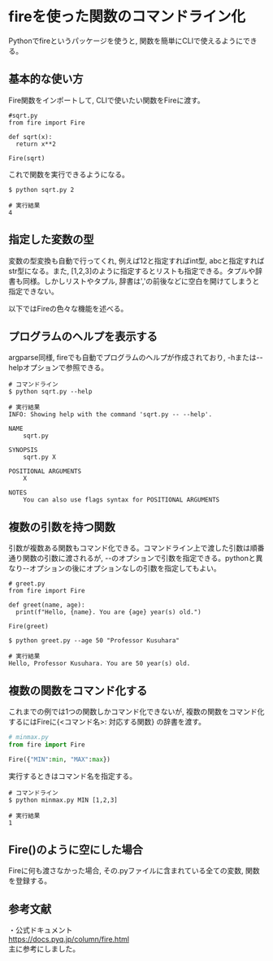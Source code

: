 # fireを使った関数のコマンドライン化
Pythonでfireというパッケージを使うと, 関数を簡単にCLIで使えるようにできる。

## 基本的な使い方
Fire関数をインポートして, CLIで使いたい関数をFireに渡す。
```python: sqrt.py
#sqrt.py
from fire import Fire

def sqrt(x):
  return x**2

Fire(sqrt)
```
これで関数を実行できるようになる。
```
$ python sqrt.py 2

# 実行結果
4
```

## 指定した変数の型
変数の型変換も自動で行ってくれ, 例えば12と指定すればint型, abcと指定すればstr型になる。また, [1,2,3]のように指定するとリストも指定できる。タプルや辞書も同様。しかしリストやタプル, 辞書は','の前後などに空白を開けてしまうと指定できない。  

以下ではFireの色々な機能を述べる。

## プログラムのヘルプを表示する
argparse同様, fireでも自動でプログラムのヘルプが作成されており, -hまたは--helpオプションで参照できる。
```
# コマンドライン
$ python sqrt.py --help

# 実行結果
INFO: Showing help with the command 'sqrt.py -- --help'.

NAME
    sqrt.py

SYNOPSIS
    sqrt.py X

POSITIONAL ARGUMENTS
    X

NOTES
    You can also use flags syntax for POSITIONAL ARGUMENTS

```

## 複数の引数を持つ関数
引数が複数ある関数もコマンド化できる。コマンドライン上で渡した引数は順番通り関数の引数に渡されるが, --のオプションで引数を指定できる。pythonと異なり--オプションの後にオプションなしの引数を指定してもよい。
```python: greet.py
# greet.py
from fire import Fire

def greet(name, age):
  print(f"Hello, {name}. You are {age} year(s) old.")

Fire(greet)
```
```
$ python greet.py --age 50 "Professor Kusuhara"

# 実行結果
Hello, Professor Kusuhara. You are 50 year(s) old.
```

## 複数の関数をコマンド化する
これまでの例では1つの関数しかコマンド化できないが, 複数の関数をコマンド化するにはFireに{<コマンド名>: 対応する関数} の辞書を渡す。
```python:minmax.py
# minmax.py
from fire import Fire

Fire({"MIN":min, "MAX":max})
```
実行するときはコマンド名を指定する。
```
# コマンドライン
$ python minmax.py MIN [1,2,3]

# 実行結果
1
```

## Fire()のように空にした場合
Fireに何も渡さなかった場合, その.pyファイルに含まれている全ての変数, 関数を登録する。

## 参考文献
・公式ドキュメント  
https://docs.pyq.jp/column/fire.html  
主に参考にしました。